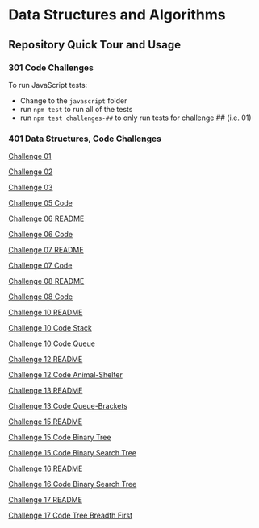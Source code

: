 # Data Structures and Algorithms

## Repository Quick Tour and Usage

### 301 Code Challenges

To run JavaScript tests:
- Change to the `javascript` folder
- run `npm test` to run all of the tests
- run `npm test challenges-##` to only run tests for challenge ## (i.e. 01)

### 401 Data Structures, Code Challenges

[Challenge 01](python/Other_Challenges/challenge%2001/README.MD)

[Challenge 02](python/Other_Challenges/challenge%2002/README.md)

[Challenge 03](python/Other_Challenges/challenge%2003/README.md)

[Challenge 05 Code](python/data_structures/linked_list.py)

[Challenge 06 README](python/docs/linked_list_insertions)

[Challenge 06 Code](python/data_structures/linked_list.py)

[Challenge 07 README](python/docs/linked_list_kth/README.md)

[Challenge 07 Code](python/data_structures/linked_list.py)

[Challenge 08 README](python/docs/linked_list_zip)

[Challenge 08 Code](python/code_challenges/linked_list_zip.py)

[Challenge 10 README](python/docs/stack_and_queue)

[Challenge 10 Code Stack](python/data_structures/stack.py)

[Challenge 10 Code Queue](python/data_structures/queue.py)

[Challenge 12 README](python/docs/stack_queue_animal_shelter)

[Challenge 12 Code Animal-Shelter](python/code_challenges/stack_queue_animal_shelter.py)

[Challenge 13 README](python/docs/stack_queue_brackets)

[Challenge 13 Code Queue-Brackets](python/code_challenges/stack_queue_brackets.py)

[Challenge 15 README](python/docs/trees)

[Challenge 15 Code Binary Tree](python/data_structures/binary_tree.py)

[Challenge 15 Code Binary Search Tree](python/data_structures/binary_search_tree.py)

[Challenge 16 README](python/docs/tree_max)

[Challenge 16 Code Binary Search Tree](python/data_structures/binary_search_tree.py)

[Challenge 17 README](python/docs/tree_breadth_first)

[Challenge 17 Code Tree Breadth First](python/code_challenges/tree_breadth_first.py)

